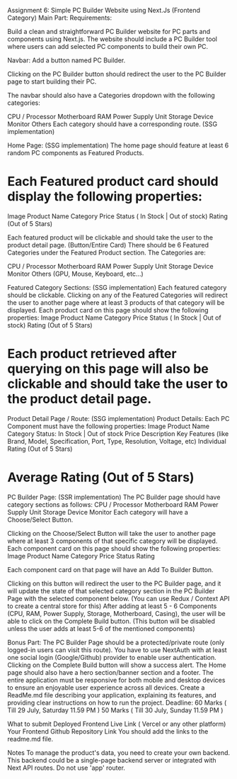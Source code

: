Assignment 6: Simple PC Builder Website using Next.Js (Frontend Category)
Main Part:
Requirements:

Build a clean and straightforward PC Builder website for PC parts and components using Next.js. The website should include a PC Builder tool where users can add selected PC components to build their own PC.

Navbar:
Add a button named PC Builder.

Clicking on the PC Builder button should redirect the user to the PC Builder page to start building their PC.

The navbar should also have a Categories dropdown with the following categories:

CPU / Processor
Motherboard
RAM
Power Supply Unit
Storage Device
Monitor
Others
Each category should have a corresponding route. (SSG implementation)

Home Page: (SSG implementation)
The home page should feature at least 6 random PC components as Featured Products.

# Each Featured product card should display the following properties:
Image
Product Name
Category
Price
Status ( In Stock | Out of stock)
Rating (Out of 5 Stars)

Each featured product will be clickable and should take the user to the product detail page. (Button/Entire Card)
There should be 6 Featured Categories under the Featured Product section. The Categories are:

CPU / Processor
Motherboard
RAM
Power Supply Unit
Storage Device
Monitor
Others (GPU, Mouse, Keyboard, etc…)

Featured Category Sections: (SSG implementation)
Each featured category should be clickable.
Clicking on any of the Featured Categories will redirect the user to another page where at least 3 products of that category will be displayed.
Each product card on this page should show the following properties:
Image
Product Name
Category
Price
Status ( In Stock | Out of stock)
Rating (Out of 5 Stars)

# Each product retrieved after querying on this page will also be clickable and should take the user to the product detail page.
Product Detail Page / Route: (SSG implementation)
Product Details:
Each PC Component must have the following properties:
Image
Product Name
Category
Status: In Stock | Out of stock
Price
Description
Key Features (like Brand, Model, Specification, Port, Type, Resolution, Voltage, etc)
Individual Rating (Out of 5 Stars)
# Average Rating (Out of 5 Stars)





PC Builder Page: (SSR implementation)
The PC Builder page should have category sections as follows:
CPU / Processor
Motherboard
RAM
Power Supply Unit
Storage Device
Monitor
Each category will have a Choose/Select Button.

Clicking on the Choose/Select Button will take the user to another page where at least 3 components of that specific category will be displayed.
Each component card on this page should show the following properties:
Image
Product Name
Category
Price
Status
Rating

Each component card on that page will have an Add To Builder Button.

Clicking on this button will redirect the user to the PC Builder page, and it will update the state of that selected category section in the PC Builder Page with the selected component below. (You can use Redux / Context API to create a central store for this)
After adding at least 5 - 6 Components (CPU, RAM, Power Supply, Storage, Motherboard, Casing), the user will be able to click on the Complete Build button. (This button will be disabled unless the user adds at least 5-6 of the mentioned components)

Bonus Part:
The PC Builder Page should be a protected/private route (only logged-in users can visit this route). You have to use NextAuth with at least one social login (Google/Github) provider to enable user authentication.
Clicking on the Complete Build button will show a success alert.
The Home page should also have a hero section/banner section and a footer.
The entire application must be responsive for both mobile and desktop devices to ensure an enjoyable user experience across all devices.
Create a ReadMe.md file describing your application, explaining its features, and providing clear instructions on how to run the project.
Deadline:
60 Marks ( Till 29 July, Saturday 11.59 PM ) 50 Marks ( Till 30 July, Sunday 11.59 PM )

What to submit Deployed Frontend Live Link ( Vercel or any other platform) Your Frontend Github Repository Link You should add the links to the readme.md file.

Notes
To manage the product's data, you need to create your own backend. This backend could be a single-page backend server or integrated with Next API routes.
Do not use 'app' router.
